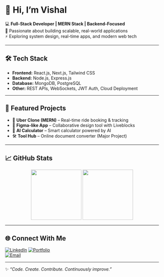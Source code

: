 # 👋 Hi, I’m Vishal  

💻 **Full-Stack Developer | MERN Stack | Backend-Focused**  
🚀 Passionate about building scalable, real-world applications  
⚡ Exploring system design, real-time apps, and modern web tech  

---

## 🛠️ Tech Stack  
- **Frontend:** React.js, Next.js, Tailwind CSS  
- **Backend:** Node.js, Express.js  
- **Database:** MongoDB, PostgreSQL  
- **Other:** REST APIs, WebSockets, JWT Auth, Cloud Deployment  

---

## 🌟 Featured Projects  
- 🚖 **Uber Clone (MERN)** – Real-time ride booking & tracking  
- 🎨 **Figma-like App** – Collaborative design tool with Liveblocks  
- 🧮 **AI Calculator** – Smart calculator powered by AI  
- 🛠️ **Tool Hub** – Online document converter (Major Project)  

---

## 📈 GitHub Stats  
<p align="center">
  <img src="https://github-readme-stats.vercel.app/api?username=iamvis&show_icons=true&theme=radical" height="165"/>
  <img src="https://github-readme-stats.vercel.app/api/top-langs/?username=iamvis&layout=compact&theme=radical" height="165"/>
</p>

---

## 🌐 Connect With Me  
[![LinkedIn](https://img.shields.io/badge/LinkedIn-blue?style=for-the-badge&logo=linkedin)]([https://linkedin.com/in/YOUR_LINKEDIN](https://www.linkedin.com/in/vishal-prajapati-6708961b7/))  
[![Portfolio](https://img.shields.io/badge/Portfolio-black?style=for-the-badge&logo=vercel)](https://YOUR_PORTFOLIO_LINK)  
[![Email](https://img.shields.io/badge/Email-red?style=for-the-badge&logo=gmail)](mailto:prjpativishal82141@gmail.com)  

---

✨ *“Code. Create. Contribute. Continuously improve.”*  
